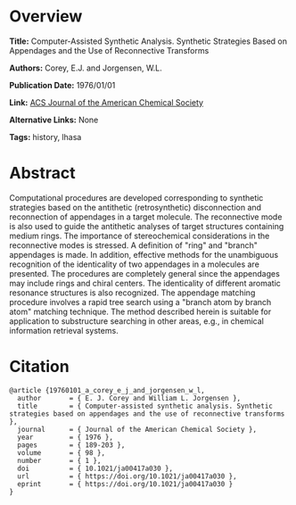# Overview
**Title:**
Computer-Assisted Synthetic Analysis. Synthetic Strategies Based on Appendages and the Use of Reconnective Transforms

**Authors:**
Corey, E.J. and Jorgensen, W.L.

**Publication Date:**
1976/01/01

**Link:**
[ACS Journal of the American Chemical Society](https://pubs.acs.org/doi/10.1021/ja00417a030)

**Alternative Links:**
None

**Tags:**
history, lhasa


# Abstract
Computational procedures are developed corresponding to synthetic strategies based on the antithetic (retrosynthetic) disconnection and reconnection of appendages in a target molecule.
The reconnective mode is also used to guide the antithetic analyses of target structures containing medium rings.
The importance of stereochemical considerations in the reconnective modes is stressed.
A definition of "ring" and "branch" appendages is made.
In addition, effective methods for the unambiguous recognition of the identicality of two appendages in a molecules are presented.
The procedures are completely general since the appendages may include rings and chiral centers.
The identicality of different aromatic resonance structures is also recognized.
The appendage matching procedure involves a rapid tree search using a "branch atom by branch atom" matching technique.
The method described herein is suitable for application to substructure searching in other areas, e.g., in chemical information retrieval systems.


# Citation
```
@article {19760101_a_corey_e_j_and_jorgensen_w_l,
  author       = { E. J. Corey and William L. Jorgensen },
  title        = { Computer-assisted synthetic analysis. Synthetic strategies based on appendages and the use of reconnective transforms },
  journal      = { Journal of the American Chemical Society },
  year         = { 1976 },
  pages        = { 189-203 },
  volume       = { 98 },
  number       = { 1 },
  doi          = { 10.1021/ja00417a030 },
  url          = { https://doi.org/10.1021/ja00417a030 },
  eprint       = { https://doi.org/10.1021/ja00417a030 }
}
```
